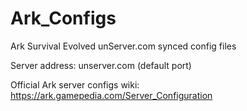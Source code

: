 # Ark_Configs
Ark Survival Evolved unServer.com synced config files

Server address: unserver.com (default port)

Official Ark server configs wiki: https://ark.gamepedia.com/Server_Configuration
